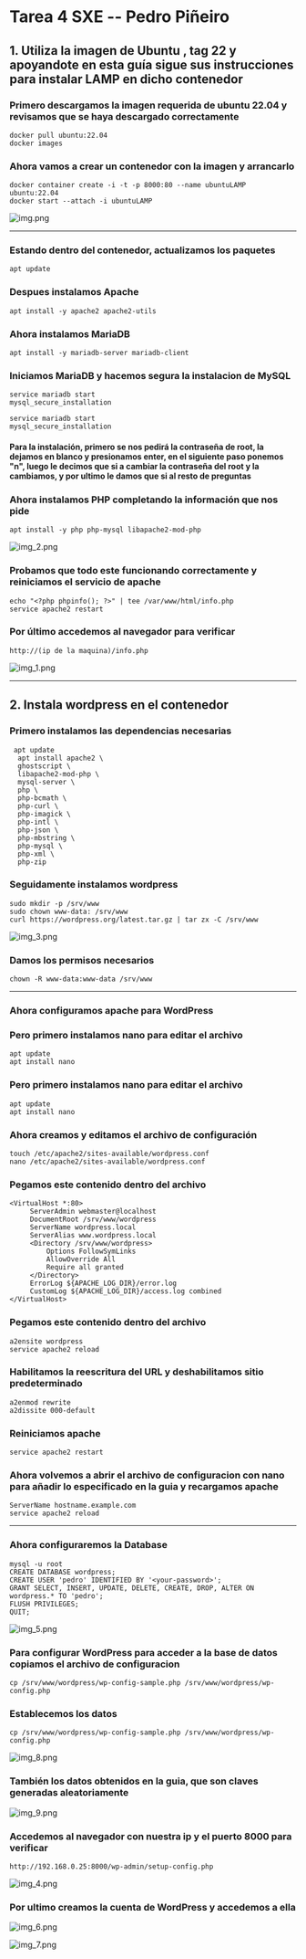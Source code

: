 # Tarea 4 SXE -- Pedro Piñeiro
## 1. Utiliza la imagen de Ubuntu , tag 22 y apoyandote en esta guía sigue sus instrucciones para instalar LAMP en dicho contenedor
### Primero descargamos la imagen requerida de ubuntu 22.04 y revisamos que se haya descargado correctamente
```
docker pull ubuntu:22.04
docker images
```
### Ahora vamos a crear un contenedor con la imagen y arrancarlo 
```
docker container create -i -t -p 8000:80 --name ubuntuLAMP ubuntu:22.04
docker start --attach -i ubuntuLAMP
```
![img.png](images/img.png)
___
### Estando dentro del contenedor, actualizamos los paquetes
```
apt update
```
### Despues instalamos Apache
```
apt install -y apache2 apache2-utils
```
### Ahora instalamos MariaDB
```
apt install -y mariadb-server mariadb-client
```
### Iniciamos MariaDB y hacemos segura la instalacion de MySQL
```
service mariadb start
mysql_secure_installation
```
```
service mariadb start
mysql_secure_installation
```
#### Para la instalación, primero se nos pedirá la contraseña de root, la dejamos en blanco y presionamos enter, en el siguiente paso ponemos "n", luego le decimos que si a cambiar la contraseña del root y la cambiamos, y por ultimo le damos que si al resto de preguntas

### Ahora instalamos PHP completando la información que nos pide
```
apt install -y php php-mysql libapache2-mod-php
```
![img_2.png](images/img_2.png)
### Probamos que todo este funcionando correctamente y reiniciamos el servicio de apache
```
echo "<?php phpinfo(); ?>" | tee /var/www/html/info.php
service apache2 restart
```
### Por último accedemos al navegador para verificar
```
http://(ip de la maquina)/info.php
```
![img_1.png](images/img_1.png)
___
## 2. Instala wordpress en el contenedor
### Primero instalamos las dependencias necesarias
```
 apt update
  apt install apache2 \
  ghostscript \
  libapache2-mod-php \
  mysql-server \
  php \
  php-bcmath \
  php-curl \
  php-imagick \
  php-intl \
  php-json \
  php-mbstring \
  php-mysql \
  php-xml \
  php-zip
```
### Seguidamente instalamos wordpress
```
sudo mkdir -p /srv/www
sudo chown www-data: /srv/www
curl https://wordpress.org/latest.tar.gz | tar zx -C /srv/www
```
![img_3.png](images/img_3.png)
### Damos los permisos necesarios
```
chown -R www-data:www-data /srv/www
```
___
### Ahora configuramos apache para WordPress
### Pero primero instalamos nano para editar el archivo
```
apt update
apt install nano
```
### Pero primero instalamos nano para editar el archivo
```
apt update
apt install nano
```
### Ahora creamos y editamos el archivo de configuración 
```
touch /etc/apache2/sites-available/wordpress.conf
nano /etc/apache2/sites-available/wordpress.conf
```
### Pegamos este contenido dentro del archivo
```
<VirtualHost *:80>
     ServerAdmin webmaster@localhost
     DocumentRoot /srv/www/wordpress
     ServerName wordpress.local
     ServerAlias www.wordpress.local
     <Directory /srv/www/wordpress>
         Options FollowSymLinks
         AllowOverride All
         Require all granted
     </Directory>
     ErrorLog ${APACHE_LOG_DIR}/error.log
     CustomLog ${APACHE_LOG_DIR}/access.log combined
</VirtualHost>
```
### Pegamos este contenido dentro del archivo
```
a2ensite wordpress
service apache2 reload
```
### Habilitamos la reescritura del URL y deshabilitamos sitio predeterminado
```
a2enmod rewrite
a2dissite 000-default
```
### Reiniciamos apache
```
service apache2 restart
```

### Ahora volvemos a abrir el archivo de configuracion con nano para añadir lo especificado en la guia y recargamos apache
```
ServerName hostname.example.com
service apache2 reload
```
___
### Ahora configuraremos la Database
```
mysql -u root
CREATE DATABASE wordpress;
CREATE USER 'pedro' IDENTIFIED BY '<your-password>';
GRANT SELECT, INSERT, UPDATE, DELETE, CREATE, DROP, ALTER ON wordpress.* TO 'pedro';
FLUSH PRIVILEGES;
QUIT;
```
![img_5.png](images/img_5.png)

### Para configurar WordPress para acceder a la base de datos copiamos el archivo de configuracion
```
cp /srv/www/wordpress/wp-config-sample.php /srv/www/wordpress/wp-config.php
```
### Establecemos los datos
```
cp /srv/www/wordpress/wp-config-sample.php /srv/www/wordpress/wp-config.php
```
![img_8.png](images/img_8.png)
### También los datos obtenidos en la guia, que son claves generadas aleatoriamente
![img_9.png](images/img_9.png)

### Accedemos al navegador con nuestra ip y el puerto 8000 para verificar
```
http://192.168.0.25:8000/wp-admin/setup-config.php
```
![img_4.png](images/img_4.png)
### Por ultimo creamos la cuenta de WordPress y accedemos a ella

![img_6.png](images/img_6.png)

![img_7.png](images/img_7.png)